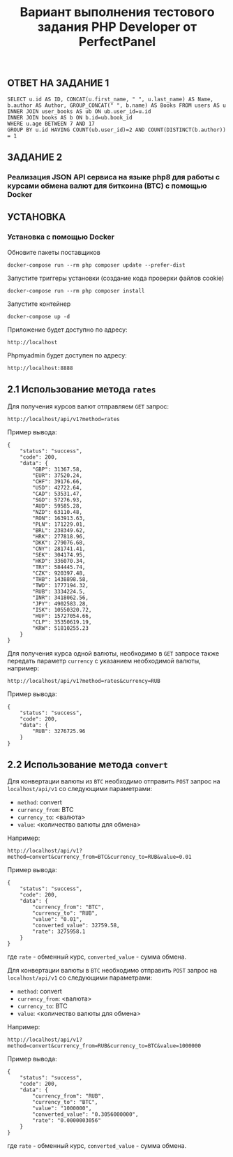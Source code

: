<p align="center">
    <h1 align="center">Вариант выполнения тестового задания PHP Developer от PerfectPanel</h1>
    <br>
</p>


ОТВЕТ НА ЗАДАНИЕ 1
------------------

~~~
SELECT u.id AS ID, CONCAT(u.first_name, " ", u.last_name) AS Name,  b.author AS Author, GROUP_CONCAT(" ", b.name) AS Books FROM users AS u 
INNER JOIN user_books AS ub ON ub.user_id=u.id 
INNER JOIN books AS b ON b.id=ub.book_id 
WHERE u.age BETWEEN 7 AND 17
GROUP BY u.id HAVING COUNT(ub.user_id)=2 AND COUNT(DISTINCT(b.author)) = 1
~~~

ЗАДАНИЕ 2
---------

### Реализация JSON API сервиса на языке php8 для работы с курсами обмена валют для биткоина (BTC) с помощью Docker


УСТАНОВКА
---------

### Установка с помощью Docker

Обновите пакеты поставщиков

    docker-compose run --rm php composer update --prefer-dist
    
Запустите триггеры установки (создание кода проверки файлов cookie)

    docker-compose run --rm php composer install    
    
Запустите контейнер

    docker-compose up -d
    
Приложение будет доступно по адресу:

    http://localhost

Phpmyadmin будет доступен по адресу:

    http://localhost:8888


2.1 Использование метода `rates`
-------------------------------

Для получения курсов валют отправляем `GET` запрос:

    http://localhost/api/v1?method=rates

Пример вывода:
```
{
    "status": "success",
    "code": 200,
    "data": {
        "GBP": 31367.58,
        "EUR": 37520.24,
        "CHF": 39176.66,
        "USD": 42722.64,
        "CAD": 53531.47,
        "SGD": 57276.93,
        "AUD": 59585.28,
        "NZD": 63110.48,
        "RON": 163913.63,
        "PLN": 171229.01,
        "BRL": 238349.62,
        "HRK": 277818.96,
        "DKK": 279076.68,
        "CNY": 281741.41,
        "SEK": 304174.95,
        "HKD": 336070.34,
        "TRY": 584445.74,
        "CZK": 920397.48,
        "THB": 1438898.58,
        "TWD": 1777194.32,
        "RUB": 3334224.5,
        "INR": 3418062.56,
        "JPY": 4902583.28,
        "ISK": 10550320.72,
        "HUF": 15727054.66,
        "CLP": 35350619.19,
        "KRW": 51810255.23
    }
}
```
Для получения курса одной валюты, необходимо в `GET` запросе также передать параметр `currency` с указанием необходимой валюты, например:

    http://localhost/api/v1?method=rates&currency=RUB

Пример вывода:
```
{
    "status": "success",
    "code": 200,
    "data": {
        "RUB": 3276725.96
    }
}
```

2.2 Использование метода `convert`
---------------------------------

Для конвертации валюты из `BTC` необходимо отправить `POST` запрос на `localhost/api/v1` со следующими параметрами:
 - `method`: convert
 - `currency_from`: BTC
 - `currency_to`: <валюта>
 - `value`: <количество валюты для обмена>

Например:

    http://localhost/api/v1?method=convert&currency_from=BTC&currency_to=RUB&value=0.01

Пример вывода:
```
{
    "status": "success",
    "code": 200,
    "data": {
        "currency_from": "BTC",
        "currency_to": "RUB",
        "value": "0.01",
        "converted_value": 32759.58,
        "rate": 3275958.1
    }
}
```
где `rate` - обменный курс, `converted_value` - сумма обмена.

Для конвертации валюты в `BTC` необходимо отправить `POST` запрос на `localhost/api/v1` со следующими параметрами:
 - `method`: convert
 - `currency_from`: <валюта>
 - `currency_to`: BTC
 - `value`: <количество валюты для обмена>

Например:

    http://localhost/api/v1?method=convert&currency_from=RUB&currency_to=BTC&value=1000000

Пример вывода:
```
{
    "status": "success",
    "code": 200,
    "data": {
        "currency_from": "RUB",
        "currency_to": "BTC",
        "value": "1000000",
        "converted_value": "0.3056000000",
        "rate": "0.0000003056"
    }
}
```
где `rate` - обменный курс, `converted_value` - сумма обмена.